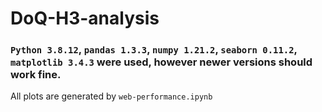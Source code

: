 # DoQ-H3-analysis
### `Python 3.8.12`, `pandas 1.3.3`, `numpy 1.21.2`, `seaborn 0.11.2`, `matplotlib 3.4.3` were used, however newer versions should work fine.
All plots are generated by `web-performance.ipynb`
